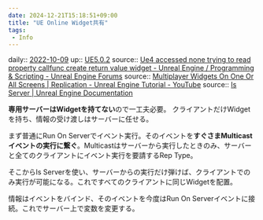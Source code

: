 ```yaml
---
date: 2024-12-21T15:18:51+09:00
title: "UE Online Widget共有"
tags:
 - Info
---
```


daily:: [2022-10-09](Daily_Note/2022-10-09.md)
up:: [UE5.0.2](../Bar/App/UE5.0.2.md)
source:: [Ue4 accessed none trying to read property callfunc create return value widget - Unreal Engine / Programming & Scripting - Unreal Engine Forums](https://forums.unrealengine.com/t/ue4-accessed-none-trying-to-read-property-callfunc-create-return-value-widget/460649)
source:: [Multiplayer Widgets On One Or All Screens | Replication - Unreal Engine Tutorial - YouTube](https://www.youtube.com/watch?v=2GYicrkCElA)
source:: [Is Server | Unreal Engine Documentation](https://docs.unrealengine.com/4.26/en-US/BlueprintAPI/Networking_1/IsServer/)

**専用サーバーはWidgetを持てない**ので一工夫必要。
クライアントだけWidgetを持ち、情報の受け渡しはサーバーに任せる。

まず普通にRun On Serverでイベント実行。そのイベントを**すぐさまMulticastイベントの実行に繋ぐ**。Multicastはサーバーから実行したときのみ、サーバーと全てのクライアントにイベント実行を要請するRep Type。

そこからIs Serverを使い、サーバーからの実行だけ弾けば、クライアントでのみ実行が可能になる。これですべてのクライアントに同じWidgetを配置。

情報はイベントをバインド、そのイベントを今度はRun On Serverイベントに接続。これでサーバー上で変数を変更する。
